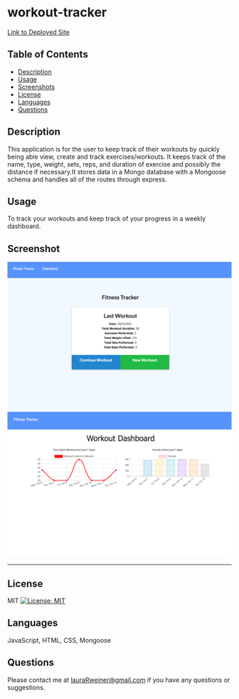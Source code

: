 # workout-tracker

[Link to Deployed Site](https://whispering-meadow-87837.herokuapp.com/)

## Table of Contents
- [Description](#Description)
- [Usage](#Usage)
- [Screenshots](#Screenshots)
- [License](#License)
- [Languages](#Languages)
- [Questions](#Questions)

## Description
This application is for the user to keep track of their workouts by quickly being able view, create and track exercises/workouts. It keeps track of the name, type, weight, sets, reps, and duration of exercise and possibly the distance if necessary.It stores data in a Mongo database with a Mongoose schema and handles all of the routes through express.

## Usage
To track your workouts and keep track of your progress in a weekly dashboard.

## Screenshot
![screenshot](assets/images/screenshot2.png)
![screenshot](assets/images/screenshot1.png)

-------

## License
MIT [![License: MIT](https://img.shields.io/badge/License-MIT-yellow.svg)](https://opensource.org/licenses/MIT)

## Languages
JavaScript, HTML, CSS, Mongoose

## Questions
Please contact me at lauraRweiner@gmail.com if you have any questions or suggestions.
